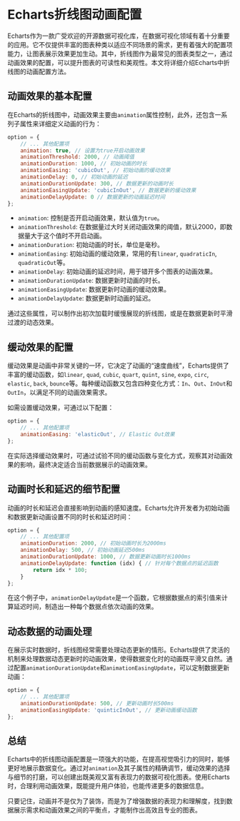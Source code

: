 # Echarts折线图动画配置

Echarts作为一款广受欢迎的开源数据可视化库，在数据可视化领域有着十分重要的应用。它不仅提供丰富的图表种类以适应不同场景的需求，更有着强大的配置项能力，让图表展示效果更加生动。其中，折线图作为最常见的图表类型之一，通过动画效果的配置，可以提升图表的可读性和美观性。本文将详细介绍Echarts中折线图的动画配置方法。

## 动画效果的基本配置

在Echarts的折线图中，动画效果主要由`animation`属性控制，此外，还包含一系列子属性来详细定义动画的行为：

```javascript
option = {
    // ... 其他配置项
    animation: true, // 设置为true开启动画效果
    animationThreshold: 2000, // 动画阈值
    animationDuration: 1000, // 初始动画的时长
    animationEasing: 'cubicOut', // 初始动画的缓动效果
    animationDelay: 0, // 初始动画的延迟
    animationDurationUpdate: 300, // 数据更新的动画时长
    animationEasingUpdate: 'cubicInOut', // 数据更新的缓动效果
    animationDelayUpdate: 0 // 数据更新的动画延迟时间
};
```

- `animation`: 控制是否开启动画效果，默认值为`true`。
- `animationThreshold`: 在数据量过大时关闭动画效果的阈值，默认2000，即数据量大于这个值时不开启动画。
- `animationDuration`: 初始动画的时长，单位是毫秒。
- `animationEasing`: 初始动画的缓动效果，常用的有`linear`, `quadraticIn`, `quadraticOut`等。
- `animationDelay`: 初始动画的延迟时间，用于错开多个图表的动画效果。
- `animationDurationUpdate`: 数据更新时动画的时长。
- `animationEasingUpdate`: 数据更新时动画的缓动效果。
- `animationDelayUpdate`: 数据更新时动画的延迟。

通过这些属性，可以制作出初次加载时缓慢展现的折线图，或是在数据更新时平滑过渡的动态效果。

## 缓动效果的配置

缓动效果是动画中非常关键的一环，它决定了动画的“速度曲线”，Echarts提供了丰富的缓动函数，如`linear`, `quad`, `cubic`, `quart`, `quint`, `sine`, `expo`, `circ`, `elastic`, `back`, `bounce`等。每种缓动函数又包含四种变化方式：`In`、`Out`、`InOut`和`OutIn`，以满足不同的动画效果需求。

如需设置缓动效果，可通过以下配置：

```javascript
option = {
    // ... 其他配置项
    animationEasing: 'elasticOut', // Elastic Out效果
};
```

在实际选择缓动效果时，可通过试验不同的缓动函数与变化方式，观察其对动画效果的影响，最终决定适合当前数据展示的动画效果。

## 动画时长和延迟的细节配置

动画的时长和延迟会直接影响到动画的感知速度。Echarts允许开发者为初始动画和数据更新动画设置不同的时长和延迟时间：

```javascript
option = {
    // ... 其他配置项
    animationDuration: 2000, // 初始动画时长为2000ms
    animationDelay: 500, // 初始动画延迟500ms
    animationDurationUpdate: 1000, // 数据更新动画时长1000ms
    animationDelayUpdate: function (idx) { // 针对每个数据点的延迟函数
        return idx * 100;
    }
};
```

在这个例子中，`animationDelayUpdate`是一个函数，它根据数据点的索引值来计算延迟时间，制造出一种每个数据点依次动画的效果。

## 动态数据的动画处理

在展示实时数据时，折线图经常需要处理动态更新的情形。Echarts提供了灵活的机制来处理数据动态更新时的动画效果，使得数据变化时的动画既平滑又自然。通过配置`animationDurationUpdate`和`animationEasingUpdate`，可以定制数据更新动画：

```javascript
option = {
    // ... 其他配置项
    animationDurationUpdate: 500, // 更新动画时长500ms
    animationEasingUpdate: 'quinticInOut', // 更新动画缓动函数
};
```

## 总结

Echarts中的折线图动画配置是一项强大的功能，在提高视觉吸引力的同时，能够更好地展示数据变化。通过对`animation`及其子属性的精确调节，缓动效果的选择与细节的打磨，可以创建出既美观又富有表现力的数据可视化图表。使用Echarts时，合理利用动画效果，既能提升用户体验，也能传递更多的数据信息。

只要记住，动画并不是仅为了装饰，而是为了增强数据的表现力和理解度，找到数据展示需求和动画效果之间的平衡点，才能制作出高效且专业的图表。